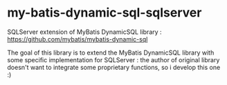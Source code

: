 # my-batis-dynamic-sql-sqlserver
SQLServer extension of MyBatis DynamicSQL library : https://github.com/mybatis/mybatis-dynamic-sql

The goal of this library is to extend the MyBatis DynamicSQL library with some specific implementation for SQLServer : the author of original library doesn't want to integrate some proprietary functions, so i develop this one :) 

